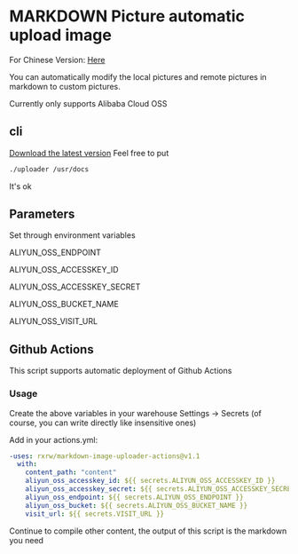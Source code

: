 # MARKDOWN Picture automatic upload image

For Chinese Version: [Here](https://github.com/rxrw/markdown-image-uploader/README-zh.md)

You can automatically modify the local pictures and remote pictures in markdown to custom pictures.

Currently only supports Alibaba Cloud OSS

## cli

[Download the latest version](https://github.com/rxrw/markdown-image-uploader/releases/latest) Feel free to put

```bash
./uploader /usr/docs
```

It's ok

## Parameters

Set through environment variables

ALIYUN_OSS_ENDPOINT

ALIYUN_OSS_ACCESSKEY_ID

ALIYUN_OSS_ACCESSKEY_SECRET

ALIYUN_OSS_BUCKET_NAME

ALIYUN_OSS_VISIT_URL

## Github Actions

This script supports automatic deployment of Github Actions

### Usage

Create the above variables in your warehouse Settings -> Secrets (of course, you can write directly like insensitive ones)

Add in your actions.yml:

  ```yml
  -uses: rxrw/markdown-image-uploader-actions@v1.1
    with:
      content_path: "content"
      aliyun_oss_accesskey_id: ${{ secrets.ALIYUN_OSS_ACCESSKEY_ID }}
      aliyun_oss_accesskey_secret: ${{ secrets.ALIYUN_OSS_ACCESSKEY_SECRET }}
      aliyun_oss_endpoint: ${{ secrets.ALIYUN_OSS_ENDPOINT }}
      aliyun_oss_bucket: ${{ secrets.ALIYUN_OSS_BUCKET_NAME }}
      visit_url: ${{ secrets.VISIT_URL }}
  ```

Continue to compile other content, the output of this script is the markdown you need